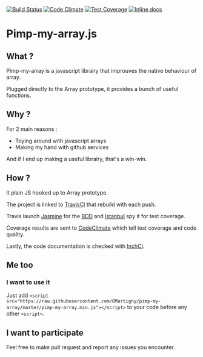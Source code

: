 [![Build Status](https://travis-ci.org/GMartigny/pimp-my-array.svg?branch=master)](https://travis-ci.org/GMartigny/pimp-my-array)
[![Code Climate](https://codeclimate.com/github/GMartigny/pimp-my-array/badges/gpa.svg)](https://codeclimate.com/github/GMartigny/pimp-my-array)
[![Test Coverage](https://codeclimate.com/github/GMartigny/pimp-my-array/badges/coverage.svg)](https://codeclimate.com/github/GMartigny/pimp-my-array/coverage)
[![Inline docs](http://inch-ci.org/github/GMartigny/pimp-my-array.svg?branch=master)](http://inch-ci.org/github/GMartigny/pimp-my-array)
# Pimp-my-array.js

## What ?
Pimp-my-array is a javascript librairy that improuves the native behaviour of array.

Plugged directly to the Array prototype, it provides a bunch of useful functions.

## Why ?
For 2 main reasons :
 - Toying around with javascript arrays
 - Making my hand with github services

And if I end up making a useful librairy, that's a win-win.

## How ?
It plain JS hooked up to Array prototype.

The project is linked to [TravisCI](https://travis-ci.org) that rebuild with each push.

Travis launch [Jasmine](http://jasmine.github.io/) for the [BDD](https://fr.wikipedia.org/wiki/Behavior_Driven_Development) and [Istanbul](https://github.com/gotwarlost/istanbul) spy it for test coverage.

Coverage results are sent to [CodeClimate](https://codeclimate.com) which tell test coverage and code quality.

Lastly, the code documentation is checked with [InchCI](http://inch-ci.org).

## Me too
### I want to use it
Just add 
`<script src="https://raw.githubusercontent.com/GMartigny/pimp-my-array/master/pimp-my-array.min.js"></script>`
to your code before any other `<script>`.

## I want to participate
Feel free to make pull request and report any issues you encounter.
